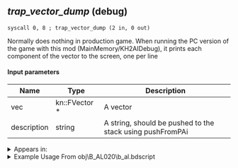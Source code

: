 ## *trap_vector_dump* (debug)

`syscall 0, 8 ; trap_vector_dump (2 in, 0 out)`

Normally does nothing in production game. When running the PC version of the game with this mod (MainMemory/KH2AIDebug), it prints each component of the vector to the screen, one per line

#### Input parameters
| Name | Type | Description
|------|------|------------
| vec   | kn::FVector *   | A vector
| description   | string   | A string, should be pushed to the stack using pushFromPAi




<details>
	<summary>Appears in:</summary>
| filename | Entity (obj)
|----------|-------------
| obj\B_AL020\b_al.bdscript       | ((B) Jafar (Djinn))          
| obj\B_CA060\b_ca.bdscript       | ((?) Port Royal enemy?)          
| obj\B_EX130\b_ex.bdscript       | ((B) Xaldin)          
| obj\B_EX130_LV99\b_ex.bdscript       | ((B99) Xaldin (Limit Cut))          
| obj\B_EX140\b_ex.bdscript       | ((B) Xigbar)          
| obj\B_EX140_LV99\b_ex.bdscript       | ((B99) Xigbar (Limit Cut))          
| obj\B_EX170\b_ex.bdscript       | ((B) Xemnas)          
| obj\B_EX170_LV99\b_ex.bdscript       | ((B99) Xemnas (Limit Cut Memory’s Contortion))          
| obj\B_EX210\b_ex.bdscript       | ((M) Luxord’s card (attack))          
| obj\B_EX260\b_ex.bdscript       | ((B) Xemnas (Armor))          
| obj\B_HE110\b_he.bdscript       | ((B) Hydra head (Out of the ground))          
| obj\B_MU100\b_mu.bdscript       | ((B) Shan-Yu)          
| obj\B_NM110\b_nm.bdscript       | ((B) The Experiment)          
| obj\F_HB050\f_hb.bdscript       | ((F) CoR’s pushing pillar (HB))          
| obj\F_HB050_23\f_hb.bdscript       | ((F) CoR’s pushing pillar 2 (HB))          
| obj\F_HB060\f_hb.bdscript       | ((F) CoR’s rising pillar (HB))          
| obj\F_HB140\f_hb.bdscript       | ((F) Cavern of Remembrance big pushing block (HB))          
| obj\F_NM020\f_nm.bdscript       | ((F) Spitting fountain (NM))          
| obj\F_NM130\f_nm.bdscript       | ((F) ??? (NM))          
| obj\F_TT110\f_tt.bdscript       | ((F) Dog’s sack (TT))          
| obj\M_EX350_10\m_ex.bdscript       | ((M) Mushroom 10 (EX))          
| obj\M_EX770\m_ex.bdscript       | ((M) Surveillance Robot)          
| obj\M_EX770_RAW\m_ex.bdscript       | ((M) Surveillance Robot (RAW) (1000 battle))          
| obj\M_EX770_TR\m_ex.bdscript       | ((M) Surveillance Robot (TR))          
| obj\M_EX770_TR_RAW\m_ex.bdscript       | ()          
| obj\M_EX800_DC\m_ex.bdscript       | ((M) Bolt Tower (DC))          
| obj\P_EH000\p_eh.bdscript       | ((P) Riku)          
| obj\P_EH000_LAST\p_eh.bdscript       | ((P) Riku (final battle))          
| obj\P_TR010\p_tr.bdscript       | ((P) ??? (TR))          

</details>

<details>
	<summary>Example Usage From obj\B_AL020\b_al.bdscript</summary>
```plaintext
L3114:
 popToSp 4
 popToSp 8
 popToSp 0
 pushFromFSp 0
 pushFromFSp 4
 gosub 12, L3311
 memcpyToSp 16, 32
 pushFromPSp 32
 gosub 16, L3296
 pushFromPSpVal 176
 pushImm 360
 syscall 1, 114 ; trap_obj_search_by_entry (2 in, 0 out)
 pushFromPSpVal 176
 pushFromFSp 8
 pushImm 16386
 pushImm 1
 pushImm 0
 pushImm 0
 syscall 1, 18 ; trap_obj_attach (6 in, 0 out)
 pushFromPSpVal 176
 fetchValue 4
 pushImm 151
 pushImmf 0
 syscall 1, 11 ; trap_sysobj_motion_start (3 in, 0 out)
 pushFromFSp 0
 pushFromFSp 8
 pushImm 16386
 pushImm 1
 pushImm 0
 pushImm 0
 syscall 1, 18 ; trap_obj_attach (6 in, 0 out)
 pushFromFSp 4
 gosub 12, L3311
 memcpyToSp 16, 32
 pushFromPSp 32
 syscall 1, 147 ; trap_obj_pos (1 in, 1 out)
 memcpyToSp 16, 48
 pushFromPSp 48
 pushFromPAi L11299 ; ___ai 'target pos' (L11299)
 syscall 0, 8 ; trap_vector_dump (2 in, 0 out)
 pushFromFSp 8
 pushFromPSpVal 0
 pushImmf 0
 gosub 12, L3322
 pushFromFSp 8
 pushImm L3360
 pushImm 0
 syscall 1, 112 ; trap_obj_hook (3 in, 0 out)
 pushFromFSp 8
 pushFromFSp 0
 syscall 1, 201 ; trap_obj_dir (1 in, 1 out)
 memcpyToSp 16, 32
 pushFromPSp 32
 pushImmf 0
 syscall 1, 111 ; trap_obj_set_movement (3 in, 0 out)
 pushFromPSp 16
 pushImmf 1
 gosub 12, L1838
 pushFromFSp 8
 pushFromPSp 16
 gosub 12, L3043
 pushFromFSp 0
 pushFromFSp 8
 pushImm 252
 pushImmf 0
 gosub 12, L3454
 drop 
 pushFromFSp 8
 fetchValue 4
 pushImm 0
 pushImmf 0
 syscall 1, 13 ; trap_sysobj_motion_push (3 in, 0 out)
 pushFromFSp 0
 pushFromPAi L11322 ; ___ai 'rc_roll_up' (L11322)
 syscall 1, 8 ; trap_obj_act_start (2 in, 0 out)
 pushFromFSp 0
 pushFromPAi L11339 ; ___ai '00' (L11339)
 pushFromFSp 8
 syscall 1, 157 ; trap_obj_camera_start (3 in, 0 out)
 ret
```
</details>

